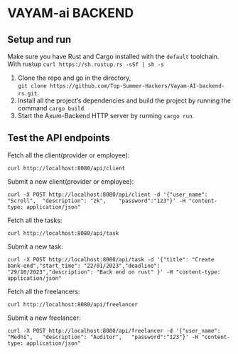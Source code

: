 # VAYAM-ai BACKEND

## Setup and run

Make sure you have Rust and Cargo installed with the `default` toolchain.  
With rustup `curl https://sh.rustup.rs -sSf | sh -s`

1. Clone the repo and go in the directory,  
   `git clone https://github.com/Top-Summer-Hackers/Vayam-AI-backend-rs.git`.
2. Install all the project’s dependencies and build the project by running the command `cargo build`.
3. Start the Axum-Backend HTTP server by running `cargo run`.

## Test the API endpoints

Fetch all the client(provider or employee):

`curl http://localhost:8080/api/client`

Submit a new client(provider or employee):

`curl -X POST http://localhost:8080/api/client -d '{"user_name": "Scroll",	"description": "zk",	"password":"123"}' -H "content-type: application/json"`

Fetch all the tasks:

`curl http://localhost:8080/api/task`

Submit a new task:

`curl -X POST http://localhost:8080/api/task -d '{"title": "Create bank-end","start_time": "22/01/2023","deadline": "29/10/2023","description": "Back end on rust" }' -H "content-type: application/json"`

Fetch all the freelancers:

`curl http://localhost:8080/api/freelancer`

Submit a new freelancer:

`curl -X POST http://localhost:8080/api/freelancer -d '{"user_name": "Medhi",	"description": "Auditor",	"password":"123"}' -H "content-type: application/json"`
